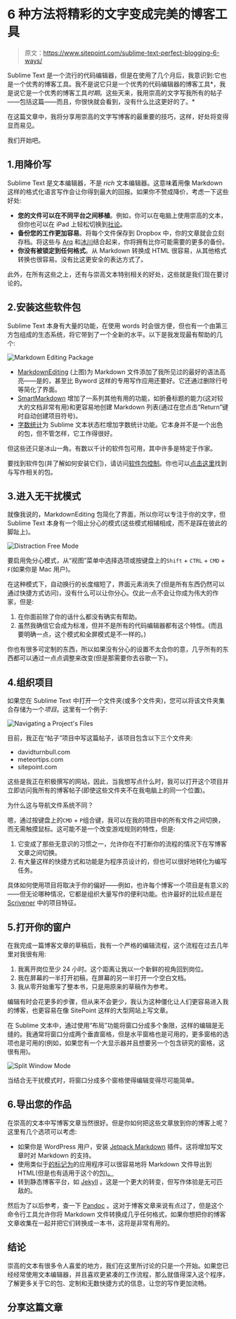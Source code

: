 # 6 种方法将精彩的文字变成完美的博客工具

> 原文：<https://www.sitepoint.com/sublime-text-perfect-blogging-6-ways/>

Sublime Text 是一个流行的代码编辑器，但是在使用了几个月后，我意识到:它也是一个优秀的博客工具。我不是说它只是一个优秀的代码编辑器的博客工具*，我是说它是一个优秀的博客工具*时期*。这些天来，我用崇高的文字写我所有的帖子——包括这篇——而且，你很快就会看到，没有什么比这更好的了。*

在这篇文章中，我将分享用崇高的文字写博客的最重要的技巧，这样，好处将变得显而易见。

我们开始吧。

## 1.用降价写

Sublime Text 是文本编辑器，不是 *rich* 文本编辑器。这意味着用像 Markdown 这样的格式化语言写作会让你得到最大的回报。如果你不赞成降价，考虑一下这些好处:

*   **您的文件可以在不同平台之间移植**。例如，你可以在电脑上使用崇高的文本，但你也可以在 iPad 上轻松切换到[社论](http://omz-software.com/editorial/)。
*   **备份您的工作更加容易**。将每个文件保存到 Dropbox 中，你的文章就会立刻存档。将这些与 [Arq](http://www.haystacksoftware.com/arq/) 和[冰川](http://aws.amazon.com/glacier/)结合起来，你将拥有比你可能需要的更多的备份。
*   **你没有被锁定到任何格式**。从 Markdown 转换成 HTML 很容易，从其他格式转换也很容易。没有比这更安全的表达方式了。

此外，在所有这些之上，还有与崇高文本特别相关的好处，这些就是我们现在要讨论的。

## 2.安装这些软件包

Sublime Text 本身有大量的功能，在使用 words 时会很方便，但也有一个由第三方包组成的生态系统，将它带到了一个全新的水平。以下是我发现最有帮助的几个:

![Markdown Editing Package](img/f58c870022130698a72a4892be83e9fd.png)

*   [MarkdownEditing](https://sublime.wbond.net/packages/MarkdownEditing) (上图)为 Markdown 文件添加了我所见过的最好的语法高亮——是的，甚至比 Byword 这样的专用写作应用还要好。它还通过删除行号等简化了界面。
*   [SmartMarkdown](https://sublime.wbond.net/packages/SmartMarkdown) 增加了一系列其他有用的功能，如折叠标题的能力(这对较大的文档非常有用)和更容易地创建 Markdown 列表(通过在您点击“Return”键时自动创建项目符号)。
*   [字数统计](https://sublime.wbond.net/packages/WordCount)为 Sublime 文本状态栏增加字数统计功能。它本身并不是一个出色的包，但不管怎样，它工作得很好。

但这些还只是冰山一角。有数以千计的软件包可用，其中许多是特定于作家。

要找到软件包(并了解如何安装它们)，请访问[软件包控制](https://sublime.wbond.net)。你也可以[点击这里](https://sublime.wbond.net/search/writing)找到与写作相关的包。

## 3.进入无干扰模式

就像我说的，MarkdownEditing 包简化了界面，所以你可以专注于你的文字，但 Sublime Text 本身有一个阻止分心的模式(这些模式相辅相成，而不是踩在彼此的脚趾上)。

![Distraction Free Mode](img/dafe745acf6e32b359760e5a1e774a4b.png)

要启用免分心模式，从“视图”菜单中选择选项或按键盘上的`Shift` + `CTRL` + `CMD` + `F`(如果你是 Mac 用户)。

在这种模式下，自动换行的长度缩短了，界面元素消失了(但是所有东西仍然可以通过快捷方式访问)，没有什么可以让你分心。仅此一点不会让你成为伟大的作家，但是:

1.  在你面前除了你的话什么都没有确实有帮助。
2.  虽然我确信它会成为标准，但并不是所有的代码编辑器都有这个特性。(而且要明确一点，这个模式和全屏模式是不一样的。)

你也有很多可定制的东西，所以如果没有分心的设置不太合你的意，几乎所有的东西都可以通过一点点调整来改变(但是那需要你去谷歌一下)。

## 4.组织项目

如果您在 Sublime Text 中打开一个文件夹(或多个文件夹)，您可以将该文件夹集合存储为一个*项目*。这里有一个例子:

![Navigating a Project's Files](img/a14015fe1e2ade2549af5467a1442ff9.png)

目前，我正在“帖子”项目中写这篇帖子，该项目包含以下三个文件夹:

*   davidturnbull.com
*   meteortips.com
*   sitepoint.com

这些是我正在积极撰写的网站，因此，当我想写点什么时，我可以打开这个项目并立即访问我所有的博客帖子(即使这些文件夹不在我电脑上的同一个位置)。

为什么这与导航文件系统不同？

嗯，通过按键盘上的`CMD` + `P`组合键，我可以在我的项目中的所有文件之间切换，而无需触摸鼠标。这可能不是一个改变游戏规则的特性，但是:

1.  它变成了那些无意识的习惯之一，允许你在不打断你的流程的情况下在写博客文章之间切换。
2.  有大量这样的快捷方式和功能是为程序员设计的，但也可以很好地转化为编写任务。

具体如何使用项目将取决于你的偏好——例如，也许每个博客一个项目是有意义的——但无论哪种情况，它都是组织大量写作的便利功能。也许最好的比较点是在 [Scrivener](http://www.literatureandlatte.com/scrivener.php) 中的项目特征。

## 5.打开你的窗户

在我完成一篇博客文章的草稿后，我有一个严格的编辑流程，这个流程在过去几年里对我很有用:

1.  我离开岗位至少 24 小时。这个距离让我以一个新鲜的视角回到岗位。
2.  我在屏幕的一半打开初稿，在屏幕的另一半打开一个空白文档。
3.  我从零开始重写了整本书，只是用原来的草稿作为参考。

编辑有时会花更多的步骤，但从来不会更少，我认为这种僵化让人们更容易进入我的博客，也更容易在像 SitePoint 这样的大型网站上写文章。

在 Sublime 文本中，通过使用“布局”功能将窗口分成多个象限，这样的编辑是无缝的。我通常将窗口分成两个垂直窗格，但是水平窗格也是可用的，更多窗格的选项也是可用的(例如，如果您有一个大显示器并且想要另一个包含研究的窗格，这很有用)。

![Split Window Mode](img/7cb952f8def5559cc05937080dffda10.png)

当结合无干扰模式时，将窗口分成多个窗格使得编辑变得尽可能简单。

## 6.导出您的作品

在崇高的文本中写博客文章当然很好。但是你如何把这些文章放到你的博客上呢？这里有几个选项可以考虑:

*   如果你是 WordPress 用户，安装 [Jetpack Markdown](http://wordpress.org/plugins/jetpack-markdown/) 插件。这将增加写文章时对 Markdown 的支持。
*   使用类似于[的标记为](http://marked2app.com)的应用程序可以很容易地将 Markdown 文件导出到 HTML(但是也有适用于这个的[包)。](https://sublime.wbond.net/packages/Markdown%20Preview)
*   转到静态博客平台，如 [Jekyll](http://jekyllrb.com) 。这是一个更大的转变，但写作体验是无可匹敌的。

然后为了以后参考，查一下 [Pandoc](http://johnmacfarlane.net/pandoc/) 。这对于博客文章来说有点过了，但是这个命令行工具允许你将 Markdown 文件转换成几乎任何格式，如果你想把你的博客文章收集在一起并把它们转换成一本书，这将是非常有用的。

## 结论

崇高的文本有很多令人喜爱的地方，我们在这里所讨论的只是一个开始。如果您已经经常使用文本编辑器，并且喜欢更紧凑的工作流程，那么就值得深入这个程序，了解更多关于它的包、定制和无数快捷方式的信息，让您的写作更加流畅。

## 分享这篇文章
